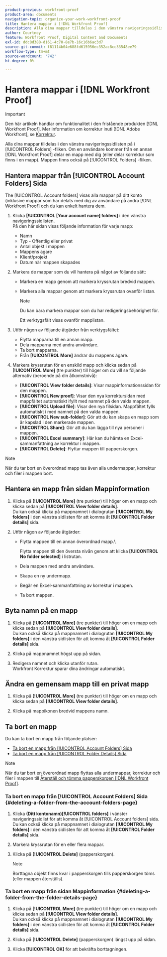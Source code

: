 ```yaml
---
product-previous: workfront-proof
product-area: documents
navigation-topic: organize-your-work-workfront-proof
title: Hantera mappar i [!DNL Workfront Proof]
description: Alla dina mappar tilldelas i den vänstra navigeringssidlisten på i [!UICONTROL Folders] -fliken. Om en användare kommer från en annan [!DNL Workfront Proof] delar en mapp med dig (eller delar korrektur som finns i en mapp). Mappen finns också på [!UICONTROL Folders] -fliken.
author: Courtney
feature: Workfront Proof, Digital Content and Documents
exl-id: ddc8d388-d161-4c70-8e7b-16c16b6ac3d7
source-git-commit: f81114b04e688fd615956ec352ac8cc33548ee79
workflow-type: tm+mt
source-wordcount: '742'
ht-degree: 0%

---
```


# Hantera mappar i [!DNL Workfront Proof]

>[!IMPORTANT]
>
>Den här artikeln handlar om funktionalitet i den fristående produkten [!DNL Workfront Proof]. Mer information om korrektur inuti [!DNL Adobe Workfront], se [Korrektur](../../../review-and-approve-work/proofing/proofing.md).

Alla dina mappar tilldelas i den vänstra navigeringssidlisten på i [!UICONTROL Folders] -fliken. Om en användare kommer från en annan [!DNL Workfront Proof] delar en mapp med dig (eller delar korrektur som finns i en mapp). Mappen finns också på [!UICONTROL Folders] -fliken.

## Hantera mappar från [!UICONTROL Account Folders] Sida

The [!UICONTROL Account folders] visas alla mappar på ditt konto (inklusive mappar som har delats med dig av användare på andra [!DNL Workfront Proof] och du kan enkelt hantera dem.

1. Klicka **[!UICONTROL [Your account name] folders]** i den vänstra navigeringssidlisten.\
   På den här sidan visas följande information för varje mapp:

   * Namn
   * Typ - Offentlig eller privat
   * Antal objekt i mappen
   * Mappens ägare
   * Klient/projekt
   * Datum när mappen skapades

1. Markera de mappar som du vill hantera på något av följande sätt:

   * Markera en mapp genom att markera kryssrutan bredvid mappen.
   * Markera alla mappar genom att markera kryssrutan ovanför listan.

      >[!NOTE]
      >
      >Du kan bara markera mappar som du har redigeringsbehörighet för.

      Ett verktygsfält visas ovanför mapplistan.

1. Utför någon av följande åtgärder från verktygsfältet:

   * Flytta mapparna till en annan mapp.
   * Dela mapparna med andra användare.
   * Ta bort mapparna.
   * Från **[!UICONTROL More]** ändrar du mappens ägare.

1. Markera kryssrutan för en enskild mapp och klicka sedan på **[!UICONTROL More]** (tre punkter) till höger om du vill se följande alternativ (beroende på din åtkomstnivå):

   * **[!UICONTROL View folder details]**: Visar mappinformationssidan för den mappen.
   * **[!UICONTROL New proof]**: Visar den nya korrektursidan med mappfältet automatiskt ifyllt med namnet på den valda mappen.
   * **[!UICONTROL Upload file]**: Visar den nya filsidan. Mappfältet fylls automatiskt i med namnet på den valda mappen.
   * **[!UICONTROL New sub-folder]**: Gör att du kan skapa en mapp som är kapslad i den markerade mappen.
   * **[!UICONTROL Share]**: Gör att du kan lägga till nya personer i mappen.
   * **[!UICONTROL Excel summary]**: Här kan du hämta en Excel-sammanfattning av korrektur i mappen.
   * **[!UICONTROL Delete]**: Flyttar mappen till papperskorgen.

>[!NOTE]
>
>När du tar bort en överordnad mapp tas även alla undermappar, korrektur och filer i mappen bort.

## Hantera en mapp från sidan Mappinformation

1. Klicka på **[!UICONTROL More]** (tre punkter) till höger om en mapp och klicka sedan på **[!UICONTROL View folder details]**.\
   Du kan också klicka på mappnamnet i dialogrutan **[!UICONTROL My folders]** i den vänstra sidlisten för att komma åt **[!UICONTROL Folder details]** sida.

1. Utför någon av följande åtgärder:

   * Flytta mappen till en annan överordnad mapp.\

      Flytta mappen till den översta nivån genom att klicka **[!UICONTROL No folder selected]** i listrutan.

   * Dela mappen med andra användare.
   * Skapa en ny undermapp.
   * Begär en Excel-sammanfattning av korrektur i mappen.
   * Ta bort mappen.

## Byta namn på en mapp

1. Klicka på **[!UICONTROL More]** (tre punkter) till höger om en mapp och klicka sedan på **[!UICONTROL View folder details]**.\
   Du kan också klicka på mappnamnet i dialogrutan **[!UICONTROL My folders]** i den vänstra sidlisten för att komma åt **[!UICONTROL Folder details]** sida.

1. Klicka på mappnamnet högst upp på sidan.
1. Redigera namnet och klicka utanför rutan.\
   Workfront Korrektur sparar dina ändringar automatiskt.

## Ändra en gemensam mapp till en privat mapp

1. Klicka på **[!UICONTROL More]** (tre punkter) till höger om en mapp och klicka sedan på **[!UICONTROL View folder details]**.

1. Klicka på mappikonen bredvid mappens namn.

## Ta bort en mapp

Du kan ta bort en mapp från följande platser:

* [Ta bort en mapp från [!UICONTROL Account Folders] Sida](#deleting-a-folder-from-the-account-folders-page)
* [Ta bort en mapp från [!UICONTROL Folder Details] Sida](#deleting-a-folder-from-the-folder-details-page)

>[!NOTE]
>
>När du tar bort en överordnad mapp flyttas alla undermappar, korrektur och filer i mappen till [Återställ och tömma papperskorgen [!DNL Workfront Proof]](../../../workfront-proof/wp-work-proofsfiles/manage-your-work/restore-and-empty-trash.md).

### Ta bort en mapp från [!UICONTROL Account Folders] Sida {#deleting-a-folder-from-the-account-folders-page}

1. Klicka **(Ditt kontonamn)[!UICONTROL folders]** i vänster navigeringssidlist för att komma åt [!UICONTROL Account folders] sida.\
   Du kan också klicka på mappnamnet i dialogrutan **[!UICONTROL My folders]** i den vänstra sidlisten för att komma åt **[!UICONTROL Folder details]** sida.

1. Markera kryssrutan för en eller flera mappar.
1. Klicka på **[!UICONTROL Delete]** (papperskorgen).

   >[!NOTE]
   >
   >Borttagna objekt finns kvar i papperskorgen tills papperskorgen töms (eller mappen återställs).

### Ta bort en mapp från sidan Mappinformation {#deleting-a-folder-from-the-folder-details-page}

1. Klicka på **[!UICONTROL More]** (tre punkter) till höger om en mapp och klicka sedan på **[!UICONTROL View folder details]**.\
   Du kan också klicka på mappnamnet i dialogrutan **[!UICONTROL My folders]** i den vänstra sidlisten för att komma åt **[!UICONTROL Folder details]** sida.

1. Klicka på **[!UICONTROL Delete]** (papperskorgen) längst upp på sidan.
1. Klicka **[!UICONTROL OK]** för att bekräfta borttagningen.
